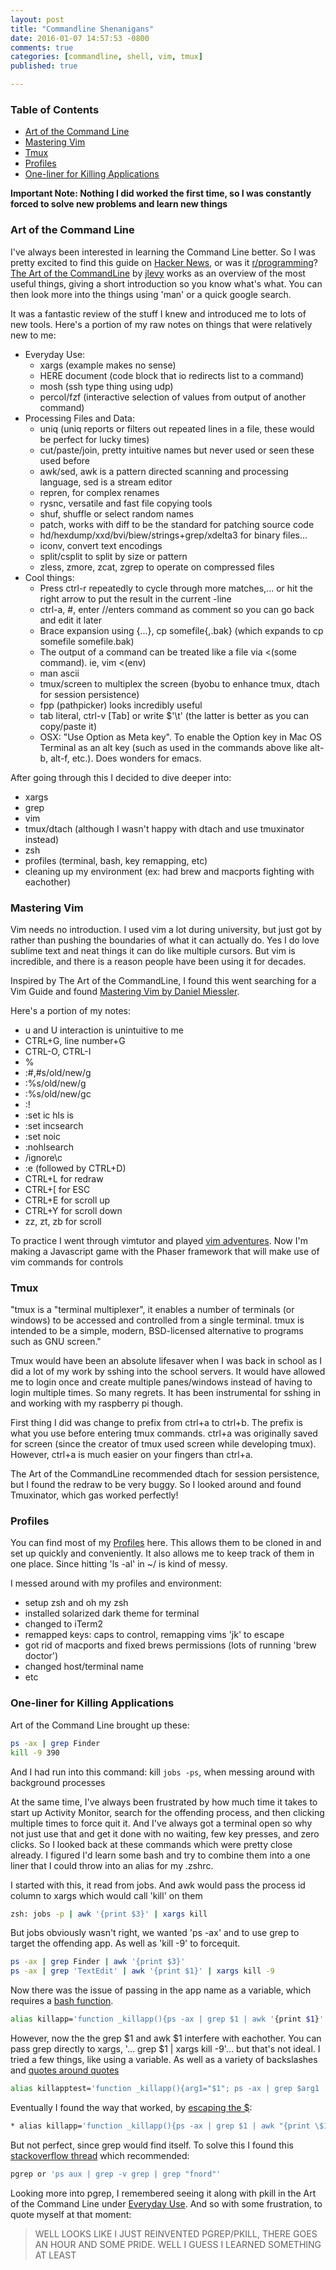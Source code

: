 ```yaml
---
layout: post
title: "Commandline Shenanigans"
date: 2016-01-07 14:57:53 -0800
comments: true
categories: [commandline, shell, vim, tmux]
published: true

---
```


### Table of Contents

* [Art of the Command Line](#artofthecommandline)
* [Mastering Vim](#masteringvim)
* [Tmux](#tmux)
* [Profiles](#profiles)
* [One-liner for Killing Applications](#onelinerforkillingapplications)

<!-- more -->

**Important Note: Nothing I did worked the first time, so I was constantly forced to solve new problems and learn new things**

<a name="artofthecommandline"></a>
### Art of the Command Line

I've always been interested in learning the Command Line better. So I was pretty excited to find this guide on [Hacker News](https://news.ycombinator.com/), or was it [r/programming](https://www.reddit.com/r/programming/)? [The Art of the CommandLine](https://github.com/jlevy/the-art-of-command-line) by [jlevy](https://github.com/jlevy) works as an overview of the most useful things, giving a short introduction so you know what's what. You can then look more into the things using 'man' or a quick google search.

It was a fantastic review of the stuff I knew and introduced me to lots of new tools. Here's a portion of my raw notes on things that were relatively new to me:

* Everyday Use:
  * xargs (example makes no sense)
  * HERE document (code block that io redirects list to a command)
  * mosh (ssh type thing using udp)
  * percol/fzf (interactive selection of values from output of another command)
* Processing Files and Data:
  * uniq (uniq reports or filters out repeated lines in a file, these would be perfect for lucky times)
  * cut/paste/join, pretty intuitive names but never used or seen these used before
  * awk/sed, awk is a pattern directed scanning and processing language, sed is a stream editor
  * repren, for complex renames
  * rysnc, versatile and fast file copying tools
  * shuf, shuffle or select random names
  * patch, works with diff to be the standard for patching source code
  * hd/hexdump/xxd/bvi/biew/strings+grep/xdelta3 for binary files...
  * iconv, convert text encodings
  * split/csplit to split by size or pattern
  * zless, zmore, zcat, zgrep to operate on compressed files
* Cool things:  
  * Press ctrl-r repeatedly to cycle through more matches,... or hit the right arrow to put the result in the current -line
  * ctrl-a, #, enter //enters command as comment so you can go back and edit it later
  * Brace expansion using {...}, cp somefile{,.bak} (which expands to cp somefile somefile.bak) 
  * The output of a command can be treated like a file via <(some command). ie, vim <(env)
  * man ascii
  * tmux/screen to multiplex the screen (byobu to enhance tmux, dtach for session persistence)
  * fpp (pathpicker) looks incredibly useful
  * tab literal, ctrl-v [Tab] or write $'\t' (the latter is better as you can copy/paste it)
  * OSX: "Use Option as Meta key". To enable the Option key in Mac OS Terminal as an alt key (such as used in the commands above like alt-b, alt-f, etc.). Does wonders for emacs.

After going through this I decided to dive deeper into:

* xargs
* grep
* vim
* tmux/dtach (although I wasn't happy with dtach and use tmuxinator instead)
* zsh
* profiles (terminal, bash, key remapping, etc)
* cleaning up my environment (ex: had brew and macports fighting with eachother)

<a name="masteringvim"></a>
### Mastering Vim

Vim needs no introduction. I used vim a lot during university, but just got by rather than pushing the boundaries of what it can actually do. Yes I do love sublime text and neat things it can do like multiple cursors. But vim is incredible, and there is a reason people have been using it for decades.

Inspired by The Art of the CommandLine, I found this went searching for a Vim Guide and found [Mastering Vim by Daniel Miessler](https://danielmiessler.com/study/vim/).

Here's a portion of my notes:

* u and U interaction is unintuitive to me
* CTRL+G, line number+G
* CTRL-O, CTRL-I
* %
* :#,#s/old/new/g
* :%s/old/new/g
* :%s/old/new/gc
* :!
* :set ic hls is
* :set incsearch
* :set noic
* :nohlsearch
* /ignore\c
* :e (followed by CTRL+D)
* CTRL+L for redraw
* CTRL+[ for ESC
* CTRL+E for scroll up
* CTRL+Y for scroll down
* zz, zt, zb for scroll

To practice I went through vimtutor and played [vim adventures](http://vim-adventures.com/). Now I'm making a Javascript game with the Phaser framework that will make use of vim commands for controls

<a name="tmux"></a>
### Tmux

"tmux is a "terminal multiplexer", it enables a number of terminals (or windows) to be accessed and controlled from a single terminal. tmux is intended to be a simple, modern, BSD-licensed alternative to programs such as GNU screen."

Tmux would have been an absolute lifesaver when I was back in school as I did a lot of my work by sshing into the school servers. It would have allowed me to login once and create multiple panes/windows instead of having to login multiple times. So many regrets. It has been instrumental for sshing in and working with my raspberry pi though.

First thing I did was change to prefix from ctrl+a to ctrl+b. The prefix is what you use before entering tmux commands. ctrl+a was originally saved for screen (since the creator of tmux used screen while developing tmux). However, ctrl+a is much easier on your fingers than ctrl+a.

The Art of the CommandLine recommended dtach for session persistence, but I found the redraw to be very buggy. So I looked around and found Tmuxinator, which gas worked perfectly!

<a name="profiles"></a>
### Profiles

You can find most of my [Profiles](https://github.com/nmlau/profiles) here. This allows them to be cloned in and set up quickly and conveniently. It also allows me to keep track of them in one place. Since hitting 'ls -al' in ~/ is kind of messy.

I messed around with my profiles and environment:

* setup zsh and oh my zsh
* installed solarized dark theme for terminal
* changed to iTerm2
* remapped keys: caps to control, remapping vims 'jk' to escape
* got rid of macports and fixed brews permissions (lots of running 'brew doctor')
* changed host/terminal name
* etc

<a name="onelinerforkillingapplications"></a>
### One-liner for Killing Applications

Art of the Command Line brought up these:

``` bash
ps -ax | grep Finder
kill -9 390
```

And I had run into this command: kill `jobs -ps`, when messing around with background processes

At the same time, I've always been frustrated by how much time it takes to start up Activity Monitor, search for the offending process, and then clicking multiple times to force quit it. And I've always got a terminal open so why not just use that and get it done with no waiting, few key presses, and zero clicks. So I looked back at these commands which were pretty close already. I figured I'd learn some bash and try to combine them into a one liner that I could throw into an alias for my .zshrc.

I started with this, it read from jobs. And awk would pass the process id column to xargs which would call 'kill' on them

``` bash
zsh: jobs -p | awk '{print $3}' | xargs kill
```

But jobs obviously wasn't right, we wanted 'ps -ax' and to use grep to target the offending app. As well as 'kill -9' to forcequit.

``` bash
ps -ax | grep Finder | awk '{print $3}'
ps -ax | grep 'TextEdit' | awk '{print $1}' | xargs kill -9
```

Now there was the issue of passing in the app name as a variable, which requires a [bash function](http://stackoverflow.com/questions/941338/how-to-pass-command-line-arguments-to-a-shell-alias).

``` bash
alias killapp='function _killapp(){ps -ax | grep $1 | awk '{print $1}' | xargs kill -9};_killapp'
```

However, now the the grep $1 and awk $1 interfere with eachother. You can pass grep directly to xargs, '... grep $1 | xargs kill -9'... but that's not ideal. I tried a few things, like using a variable. As well as a variety of backslashes and [quotes around quotes](http://superuser.com/questions/114798/is-there-a-way-to-escape-single-quotes-in-the-shell)

``` bash
alias killapptest='function _killapp(){arg1="$1"; ps -ax | grep $arg1 | awk "{print $1}";_killapp' //using variable
```

Eventually I found the way that worked, by [escaping the $](http://stackoverflow.com/questions/7244534/using-awk-in-bash-alias-or-function):

``` bash
* alias killapp='function _killapp(){ps -ax | grep $1 | awk "{print \$1}" | xargs kill -9};_killapp'
```

But not perfect, since grep would find itself. To solve this I found this [stackoverflow thread](http://unix.stackexchange.com/questions/74185/how-can-i-prevent-grep-from-showing-up-in-ps-results) which recommended: 

``` bash
pgrep or 'ps aux | grep -v grep | grep "fnord"'
```

Looking more into pgrep, I remembered seeing it along with pkill in the Art of the Command Line under [Everyday Use](https://github.com/jlevy/the-art-of-command-line#everyday-use). And so with some frustration, to quote myself at that moment:

> WELL LOOKS LIKE I JUST REINVENTED PGREP/PKILL, THERE GOES AN HOUR AND SOME PRIDE. WELL I GUESS I LEARNED SOMETHING AT LEAST
